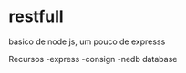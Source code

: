 # restfull
basico de node js, um pouco de expresss

Recursos
  -express 
  -consign
  -nedb database
  
